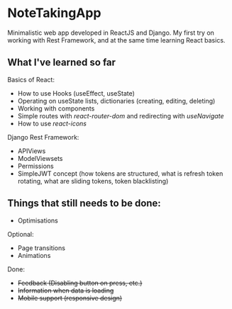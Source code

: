 # NoteTakingApp

Minimalistic web app developed in ReactJS and Django. My first try on working with Rest Framework, and at the same time learning React basics.

## What I've learned so far

Basics of React:

- How to use Hooks (useEffect, useState)
- Operating on useState lists, dictionaries (creating, editing, deleting)
- Working with components
- Simple routes with _react-router-dom_ and redirecting with _useNavigate_
- How to use _react-icons_

Django Rest Framework:

- APIViews
- ModelViewsets
- Permissions
- SimpleJWT concept (how tokens are structured, what is refresh token rotating, what are sliding tokens, token blacklisting)

## Things that still needs to be done:

- Optimisations

Optional:

- Page transitions
- Animations


Done:

- ~~Feedback (Disabling button on press, etc.)~~
- ~~Information when data is loading~~
- ~~Mobile support (responsive design)~~
